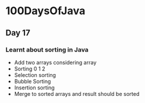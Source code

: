 # 100DaysOfJava

## Day 17

### Learnt about sorting in Java

* Add two arrays considering array
* Sorting 0 1 2
* Selection sorting
* Bubble Sorting
* Insertion sorting
* Merge to sorted arrays and result should be sorted